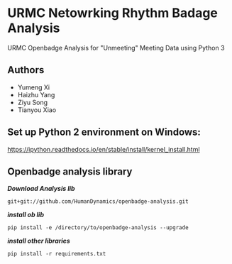 # URMC Netowrking Rhythm Badage Analysis
URMC Openbadge Analysis for "Unmeeting" Meeting Data using Python 3


## Authors
* Yumeng Xi
* Haizhu Yang
* Ziyu Song
* Tianyou Xiao


## Set up Python 2 environment on Windows:
https://ipython.readthedocs.io/en/stable/install/kernel_install.html

## Openbadge analysis library
***Download Analysis lib***
```
git+git://github.com/HumanDynamics/openbadge-analysis.git
```
***install ob lib***
```
pip install -e /directory/to/openbadge-analysis --upgrade
```
***install other libraries***
```
pip install -r requirements.txt
```
